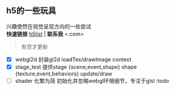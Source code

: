 ## h5的一些玩具
兴趣使然在视觉呈现方向的一些尝试   
**快速链接** [h5list](https://afhhh.github.io/h5test/) | **联系我** <.com>
> 有空才更新
- [x] webgl2d 封装gl2d loadTex/drawImage context
- [x] stage_test 提供stage {scene,event,shape} shape {texture,event,behaviors} update/draw
- [ ] shader 化繁为简 初始化并忽略webgl环境细节，专注于glsl :todo
